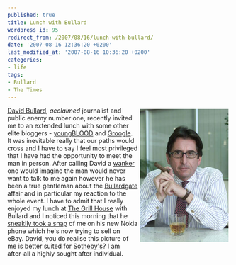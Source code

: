```yaml
---
published: true
title: Lunch with Bullard
wordpress_id: 95
redirect_from: /2007/08/16/lunch-with-bullard/
date: '2007-08-16 12:36:20 +0200'
last_modified_at: '2007-08-16 10:36:20 +0200'
categories:
- life
tags:
- Bullard
- The Times
---
```

<img align="right" hspace="5" vspace="5" src='/assets/images/uploads/2007/08/davidbullard.jpg' alt='David Bullard' /><a href="http://blogs.thetimes.co.za/bullard/">David Bullard</a>, <em>acclaimed</em> journalist and public enemy number one, recently invited me to an extended lunch with some other elite bloggers - <a href="http://blog.colindaniels.co.za/">youngBLOOD</a> and <a href="http://www.groogle.co.za">Groogle</a>. It was inevitable really that our paths would cross and I have to say I feel most privileged that I have had the opportunity to meet the man in person.
After calling David a <a href="/2007/05/07/is-david-bullard-an-utter-wanker/">wanker</a> one would imagine the man would never want to talk to me again however he has been a true gentleman about the <a href="http://vincentmaher.com/mit/?p=347">Bullardgate</a> affair and in particular my reaction to the whole event.
I have to admit that I really enjoyed my lunch at <a href="http://www.thegrillhouse.co.za/">The Grill House</a> with Bullard and I noticed this morning that he <a href="http://blogs.thetimes.co.za/bullard/?p=106">sneakily took a snap</a> of me on his new Nokia phone which he's now trying to sell on eBay.
David, you do realise this picture of me is better suited for <a href="http://www.sothebys.com/">Sotheby's</a>? I am after-all a highly sought after individual.
